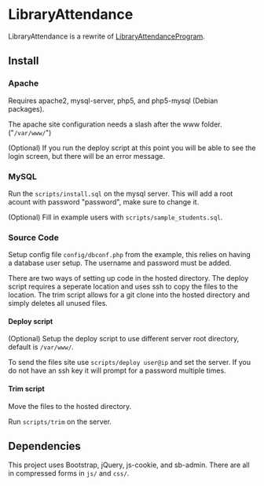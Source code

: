 # LibraryAttendance

LibraryAttendance is a rewrite of [LibraryAttendanceProgram](https://github.com/DCHSProgrammingClub/LibraryAttendanceProgram).

## Install

### Apache

Requires apache2, mysql-server, php5, and php5-mysql (Debian packages).

The apache site configuration needs a slash after the www folder. ("`/var/www/`")

(Optional) If you run the deploy script at this point you will be able to see the login screen, but there will be an error message.

### MySQL

Run the `scripts/install.sql` on the mysql server.
This will add a root acount with password "password", make sure to change it.

(Optional) Fill in example users with `scripts/sample_students.sql`.

### Source Code

Setup config file `config/dbconf.php` from the example, this relies on having a database user setup.
The username and password must be added.

There are two ways of setting up code in the hosted directory.
The deploy script requires a seperate location and uses ssh to copy the files to the location.
The trim script allows for a git clone into the hosted directory and simply deletes all unused files.

#### Deploy script

(Optional) Setup the deploy script to use different server root directory, default is `/var/www/`.

To send the files site use `scripts/deploy user@ip` and set the server.
If you do not have an ssh key it will prompt for a password multiple times.

#### Trim script

Move the files to the hosted directory.

Run `scripts/trim` on the server.

## Dependencies

This project uses Bootstrap, jQuery, js-cookie, and sb-admin.
There are all in compressed forms in `js/` and `css/`.
